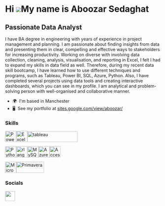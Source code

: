 Hi ![](https://user-images.githubusercontent.com/18350557/176309783-0785949b-9127-417c-8b55-ab5a4333674e.gif)My name is Aboozar Sedaghat
========================================================================================================================================
Passionate Data Analyst
-----------------------
I have BA degree in engineering with years of experience in project management and planning. I am passionate about finding insights from data and presenting them in clear, compelling and effective ways to stakeholders for increasing productivity. Working on diverse with involving data collection, cleaning, analysis, visualisation, and reporting in Excel, I felt I had to expand my skills in data field as well. Therefore, during my recent data skill bootcamp, I have learned how to use different techniques and programs, such as Tableau, Power BI, SQL, Azure, Python. Also, I have completed several projects using data tools and creating interactive dashboards, which you can see in my profile. I am analytical and problem-solving person with well-organised and collaborative manner.
* 🌍  I'm based in Manchester
* 🖥️  See my portfolio at [sites.google.com/view/aboozar/](http://sites.google.com/view/aboozar/)
### Skills
<p align="left">
<a href="https://www.microsoft.com/en-us/power-platform/products/power-bi" target="_blank" rel="noreferrer"><img src="https://cdn.worldvectorlogo.com/logos/power-bi.svg" width="36" height="36" alt="PowerBi" /></a><a href="https://www.microsoft.com/en-gb/microsoft-365/excel" target="_blank" rel="noreferrer"><img src="https://cdn.worldvectorlogo.com/logos/excel-4.svg" width="36" height="36" alt="Excel" /></a><a href="https://www.tableau.com/" target="_blank" rel="noreferrer"><img src="https://raw.githubusercontent.com/gilbarbara/logos/main/logos/tableau.svg" width="163" height="35" alt="tableau" /></a>
  
  <a href="https://www.python.org/" target="_blank" rel="noreferrer"><img src="https://raw.githubusercontent.com/danielcranney/readme-generator/main/public/icons/skills/python-colored.svg" width="36" height="36" alt="Python" /></a><a href="https://www.r-project.org/" target="_blank" rel="noreferrer"><img src="https://raw.githubusercontent.com/danielcranney/readme-generator/main/public/icons/skills/rlang-colored.svg" width="36" height="36" alt="rlang" /></a><a href="https://www.mysql.com/" target="_blank" rel="noreferrer"><img src="https://raw.githubusercontent.com/danielcranney/readme-generator/main/public/icons/skills/mysql-colored.svg" width="36" height="36" alt="MySQL" /></a><a href="https://azure.microsoft.com/en-gb" target="_blank" rel="noreferrer"><img src="https://cdn.worldvectorlogo.com/logos/azure-2.svg" width="36" height="36" alt="Azure" /></a><a href="https://www.microsoft.com/en-gb/microsoft-365/access" target="_blank" rel="noreferrer"><img src="https://cdn.worldvectorlogo.com/logos/microsoft-access-1.svg" width="36" height="36" alt="Access" /></a>

  <a href="https://www.microsoft.com/en-gb/microsoft-365/project/project-management-software" target="_blank" rel="noreferrer"><img src="https://cdn.worldvectorlogo.com/logos/microsoft-project-2019-present-.svg" width="36" height="36" alt="Microsoft Project" /></a><a href="https://www.oracle.com/uk/construction-engineering/primavera-p6/#rc30p1" target="_blank" rel="noreferrer"><img src="https://d8285fmxt3duy.cloudfront.net/teleusers/vid_presentacion_cursos/courseImage_PRIMAVERA_1488373689_.png" width="90" height="36" alt="Primavera" /></a>
  
</p>

### Socials
<p align="left"> <a href="https://www.linkedin.com/in/aboozarsedaghat" target="_blank" rel="noreferrer"> <picture> <source media="(prefers-color-scheme: dark)" srcset="https://raw.githubusercontent.com/danielcranney/readme-generator/main/public/icons/socials/linkedin-dark.svg" /> <source media="(prefers-color-scheme: light)" srcset="https://raw.githubusercontent.com/danielcranney/readme-generator/main/public/icons/socials/linkedin.svg" /> <img src="https://raw.githubusercontent.com/danielcranney/readme-generator/main/public/icons/socials/linkedin.svg" width="32" height="32" /> </picture> </a></p>
